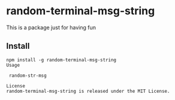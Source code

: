 # random-terminal-msg-string

This is a package just for having fun

## Install

```npm
npm install -g random-terminal-msg-string
Usage

 random-str-msg

License
random-terminal-msg-string is released under the MIT License.
